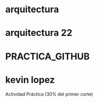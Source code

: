 # arquitectura
# arquitectura 22
# PRACTICA_GITHUB
# kevin lopez 
Actividad Práctica (30% del primer corte)
